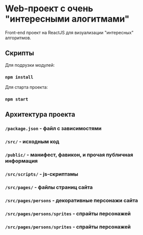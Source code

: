 # Web-проект c очень "интересными алогитмами" 

Front-end проект на ReactJS для визуализации "интересных" алгоритмов.

## Скрипты

Для подрузки модулей:
### `npm install`

Для старта проекта:

### `npm start`

## Архитектура проекта

### `/package.json` - файл с зависимостями

### `/src/` - исходным код

### `/public/` - манифест, фавикон, и прочая публичная информация

### `/src/scripts/` - js-скриптамы

### `/src/pages/` - файлы страниц сайта

### `/src/pages/persons` - декоративные персонажи сайта

### `/src/pages/persons/sprites` - спрайты персонажей

### `/src/pages/persons/sprites` - спрайты персонажей
